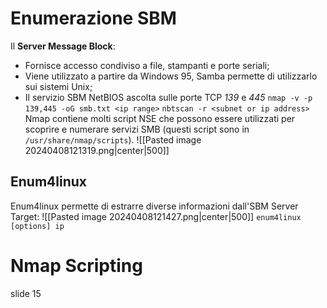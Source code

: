 # Enumerazione SBM
Il **Server Message Block**:
- Fornisce accesso condiviso a file, stampanti e porte seriali;
- Viene utilizzato a partire da Windows 95, Samba permette di utilizzarlo sui sistemi Unix;
- Il servizio SBM NetBIOS ascolta sulle porte TCP *139* e *445*
`nmap -v -p 139,445 -oG smb.txt <ip range>`
`nbtscan -r <subnet or ip address>`
Nmap contiene molti script NSE che possono essere utilizzati per scoprire e numerare servizi SMB (questi script sono in `/usr/share/nmap/scripts`).
![[Pasted image 20240408121319.png|center|500]]
## Enum4linux
Enum4linux permette di estrarre diverse informazioni dall'SBM Server Target:
![[Pasted image 20240408121427.png|center|500]]
`enum4linux [options] ip`
# Nmap Scripting
slide 15